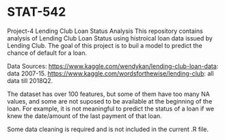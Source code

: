 # STAT-542
Project-4 Lending Club Loan Status Analysis
This repository contains analysis of Lending Club Loan Status using histroical loan data issued by Lending Club. The goal of this project is to buil a model to predict the chance of default for a loan. 

Data Sources:
https://www.kaggle.com/wendykan/lending-club-loan-data: data 2007-15.
https://www.kaggle.com/wordsforthewise/lending-club: all data till 2018Q2.

The dataset has over 100 features, but some of them have too many NA values, and some are not suposed to be available at the beginning of the loan. For example, it is not meaningful to predict the status of a loan if we knew the date/amount of the last payment of that loan.

Some data cleaning is required and is not included in the current .R file. 

